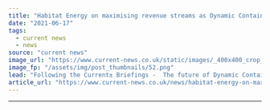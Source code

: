 ```yaml
---
title: "Habitat Energy on maximising revenue streams as Dynamic Containment fills up"
date: "2021-06-17"
tags: 
  - current news
  - news
source: "current news"
image_url: "https://www.current-news.co.uk/static/images/_400x400_crop_center-center/Arlington-Energy-Battery-Storage-Habitat-Energy.png"
image_fp: "/assets/img/post_thumbnails/52.png"
lead: "Following the Current± Briefings -  The future of Dynamic Containment webinar, we take a look at when the tipping point will be for the post-fault service."
article_url: "https://www.current-news.co.uk/news/habitat-energy-on-maximising-revenue-streams-as-dynamic-containment-fills-up?utm_source=rss-feeds&utm_medium=rss&utm_campaign=rss"
---
```


---
